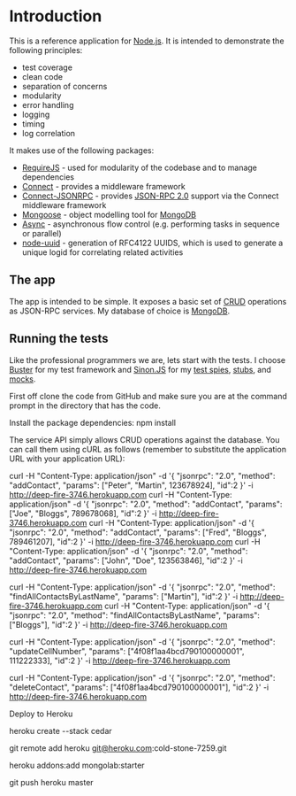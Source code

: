 Introduction
============

This is a reference application for [Node.js](http://nodejs.org/). It is intended to demonstrate the following principles:

* test coverage
* clean code
* separation of concerns
* modularity
* error handling
* logging
* timing
* log correlation

It makes use of the following packages:

* [RequireJS](http://requirejs.org/) - used for modularity of the codebase and to manage dependencies
* [Connect](https://github.com/senchalabs/connect) - provides a middleware framework 
* [Connect-JSONRPC](https://github.com/visionmedia/connect-jsonrpc) - provides [JSON-RPC 2.0](http://jsonrpc.org/spec.html) support via the Connect middleware framework
* [Mongoose](http://mongoosejs.com/) - object modelling tool for [MongoDB](http://www.mongodb.org/)
* [Async](https://github.com/caolan/async) - asynchronous flow control (e.g. performing tasks in sequence or parallel) 
* [node-uuid](https://github.com/broofa/node-uuid) - generation of RFC4122 UUIDS, which is used to generate a unique logid for correlating related activities


The app
-------

The app is intended to be simple. It exposes a basic set of [CRUD](http://en.wikipedia.org/wiki/Create,_read,_update_and_delete) operations as JSON-RPC services. My database of choice is [MongoDB](http://www.mongodb.org/).


Running the tests
-----------------

Like the professional programmers we are, lets start with the tests. I choose [Buster](http://busterjs.org/) for my test framework and [Sinon.JS](http://sinonjs.org/) for my [test spies](http://xunitpatterns.com/Test%20Spy.html), [stubs](http://xunitpatterns.com/Test%20Stub.html), and [mocks](http://xunitpatterns.com/Mock%20Object.html).

First off clone the code from GitHub and make sure you are at the command prompt in the directory that has the code.

Install the package dependencies:
	npm install




The service API simply allows CRUD operations against the database. You can call them using cURL as follows (remember to substitute the application URL with your application URL):

curl -H "Content-Type: application/json" -d '{ "jsonrpc": "2.0", "method": "addContact", "params": ["Peter", "Martin", 123678924], "id":2 }' -i http://deep-fire-3746.herokuapp.com
curl -H "Content-Type: application/json" -d '{ "jsonrpc": "2.0", "method": "addContact", "params": ["Joe", "Bloggs", 789678068], "id":2 }' -i http://deep-fire-3746.herokuapp.com
curl -H "Content-Type: application/json" -d '{ "jsonrpc": "2.0", "method": "addContact", "params": ["Fred", "Bloggs", 789461207], "id":2 }' -i http://deep-fire-3746.herokuapp.com
curl -H "Content-Type: application/json" -d '{ "jsonrpc": "2.0", "method": "addContact", "params": ["John", "Doe", 123563846], "id":2 }' -i http://deep-fire-3746.herokuapp.com

curl -H "Content-Type: application/json" -d '{ "jsonrpc": "2.0", "method": "findAllContactsByLastName", "params": ["Martin"], "id":2 }' -i http://deep-fire-3746.herokuapp.com
curl -H "Content-Type: application/json" -d '{ "jsonrpc": "2.0", "method": "findAllContactsByLastName", "params": ["Bloggs"], "id":2 }' -i http://deep-fire-3746.herokuapp.com

curl -H "Content-Type: application/json" -d '{ "jsonrpc": "2.0", "method": "updateCellNumber", "params": ["4f08f1aa4bcd790100000001", 111222333], "id":2 }' -i  http://deep-fire-3746.herokuapp.com

curl -H "Content-Type: application/json" -d '{ "jsonrpc": "2.0", "method": "deleteContact", "params": ["4f08f1aa4bcd790100000001"], "id":2 }' -i http://deep-fire-3746.herokuapp.com


Deploy to Heroku

heroku create --stack cedar

git remote add heroku git@heroku.com:cold-stone-7259.git

heroku addons:add mongolab:starter

git push heroku master